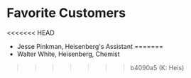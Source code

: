 # Favorite Customers
<<<<<<< HEAD
* Jesse Pinkman, Heisenberg's Assistant
=======
* Walter White, Heisenberg, Chemist
>>>>>>> b4090a5 (K: Heis)
